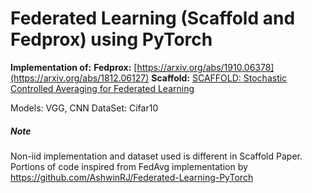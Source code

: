 # Federated Learning (Scaffold and Fedprox) using PyTorch
**Implementation of:**
**Fedprox:**  [https://arxiv.org/abs/1910.06378](https://arxiv.org/abs/1812.06127)
**Scaffold:** [SCAFFOLD: Stochastic Controlled Averaging for Federated Learning](https://arxiv.org/abs/1812.06127)

Models: VGG, CNN
DataSet: Cifar10
















##### Note
Non-iid implementation and dataset used is different in Scaffold Paper.
Portions of code inspired from FedAvg implementation by https://github.com/AshwinRJ/Federated-Learning-PyTorch


